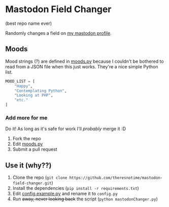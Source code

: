 # Mastodon Field Changer
(best repo name ever)

Randomly changes a field on [my mastodon profile](https://iscurrently.live/@theresnotime).

## Moods
Mood strings (?) are defined in [moods.py](moods.py) because I couldn't be bothered to read from a JSON file when this just works. They're a nice simple Python list.
```py
MOOD_LIST = [
    "Happy",
    "Contemplating Python",
    "Looking at PHP",
    "etc."
]
```

### Add more for me
Do it! As long as it's safe for work I'll *probably* merge it :D
1. Fork the repo
2. Edit [moods.py](moods.py)
3. Submit a pull request


## Use it (why??)
1. Clone the repo (`git clone https://github.com/theresnotime/mastodon-field-changer.git`)
2. Install the dependencies (`pip install -r requirements.txt`)
3. Edit [config.example.py](config.example.py) and rename it to `config.py`
4. Run ~~away, never looking back~~ the script (`python mastodonChanger.py`)
